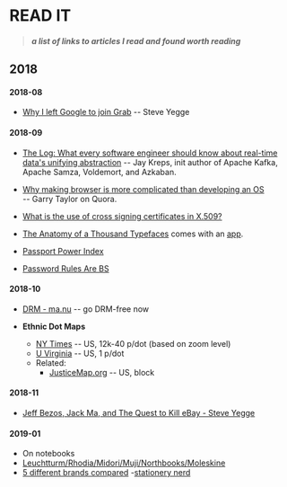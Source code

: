 READ IT
=======
> ##### *a list of links to articles I read and found worth reading*

## 2018
#### 2018-08
- [Why I left Google to join Grab](https://medium.com/@steve.yegge/why-i-left-google-to-join-grab-86dfffc0be84) -- Steve Yegge

#### 2018-09
- [The Log: What every software engineer should know about real-time data's unifying 
  abstraction](https://engineering.linkedin.com/distributed-systems/log-what-every-software-engineer-should-know-about-real-time-datas-unifying)
  -- Jay Kreps, init author of Apache Kafka, Apache Samza, Voldemort, and Azkaban.
  
- [Why making browser is more complicated than developing an OS](https://www.quora.com/Why-do-people-say-writing-a-browser-is-harder-than-writing-an-OS/answer/Garry-Taylor-5)  
 -- Garry Taylor on Quora. 
 
- [What is the use of cross signing certificates in X.509?](https://security.stackexchange.com/questions/14043/what-is-the-use-of-cross-signing-certificates-in-x-509)

- [The Anatomy of a Thousand Typefaces](https://medium.com/@getflourish/the-anatomy-of-a-thousand-typefaces-f7b9088eed1)
 comes with an [app](https://getflourish.github.io/anatomy-of-typefaces/app/).
 
- [Passport Power Index](https://www.passportindex.org/byRank.php)

- [Password Rules Are BS](https://blog.codinghorror.com/password-rules-are-bullshit/)

#### 2018-10 
- [DRM - ma.nu](http://bonkersworld.net/lessons-learned) -- go DRM-free now

- **Ethnic Dot Maps**
  - [NY Times](https://www.nytimes.com/interactive/2015/07/08/us/census-race-map.html) -- US, 
     12k-40 p/dot (based on zoom level)
  - [U Virginia](https://demographics.virginia.edu/DotMap/) -- US, 1 p/dot
  - Related:
      - [JusticeMap.org](http://www.justicemap.org/) -- US, block
 
 #### 2018-11
 - [Jeff Bezos, Jack Ma, and The Quest to Kill eBay - Steve Yegge](https://medium.com/@steve.yegge/jeff-bezos-jack-ma-and-the-quest-to-kill-ebay-bb4992dc5020)
 
 #### 2019-01
 - On notebooks
  - [Leuchtturm/Rhodia/Midori/Muji/Northbooks/Moleskine](https://lauralisscott.com/2017-bullet-journal-comparison-leuchtturm-rhodia-midori-muji-northbooks-moleskine/)
  - [5 different brands compared](http://planwithady.com/en/notebook-comparison-5-different-brands-compared/)
  -[stationery nerd](https://stationerynerd.com/journal-comparison-spreadsheet/)
